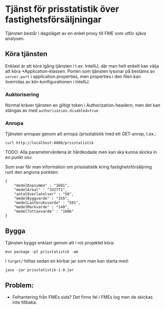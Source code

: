 # Tjänst för prisstatistik över fastighetsförsäljningar 
Tjänsten består i dagsläget av en enkel proxy till FME som utför sjäva analysen.

## Köra tjänsten

Enklast är att köra igång tjänsten i t.ex. IntelliJ, där man helt enkelt kan välja att köra
*Application-klassen. Porten som tjänsten lyssnar på bestäms av `server.port` i application.properties, men
properties i den filen kan överridas av kör-konfigurationen i IntelliJ.

### Auktorisering
Normal kräver tjänsten en giltigt token i Authorization-headern, men det kan stängas av med 
`authorization.disabled=true`

### Anropa

Tjänsten anropas genom att anropa /prisstatistik med ett GET-anrop, t.ex.:

    curl http://localhost:8080/prisstatistik

TODO: Alla parametervärdena är hårdkodade men kan ska kunna skicka in en punkt osv.

Som svar får man information om prisstatistik kring fastighetsförsäljning runt
den angivna punkten:

    {
        "medelKopsumma" : "1601",
        "medelAreal" : "332771",
        "antalOverlatelser" : "50",
        "medelByggvarde" : "355",
        "medelLantbruksvarde" : "591",
        "medelMarkvarde" : "140",
        "medelTottaxvarde" : "1086"
    }

## Bygga
Tjänsten byggs enklast genom att i rot-projektet köra:

    mvn package -pl prisstatistik -am
    
I `target/` hittas sedan en körbar jar som man kan starta med:

    java -jar prisstatistik-1.0.jar
    
## Problem:
* Felhantering från FMEs sida? Det finns fel i FMEs log men de skickas
inte tillbaka.
